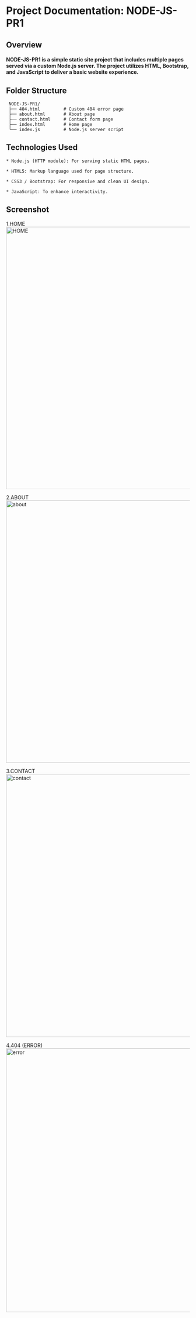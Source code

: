 # Project Documentation: NODE-JS-PR1


## Overview

#### NODE-JS-PR1 is a simple static site project that includes multiple pages served via a custom Node.js server. The project utilizes HTML, Bootstrap, and JavaScript to deliver a basic website experience.

## Folder Structure
     NODE-JS-PR1/
     ├── 404.html         # Custom 404 error page
     ├── about.html       # About page
     ├── contact.html     # Contact form page
     ├── index.html       # Home page
     └── index.js         # Node.js server script


## Technologies Used

    * Node.js (HTTP module): For serving static HTML pages.

    * HTML5: Markup language used for page structure.

    * CSS3 / Bootstrap: For responsive and clean UI design.

    * JavaScript: To enhance interactivity.

## Screenshot
1.HOME
<img width="1347" height="717" alt="HOME" src="https://github.com/user-attachments/assets/097e16d1-72c8-4d5d-a6f2-9b7608173fe5" />


2.ABOUT
<img width="1349" height="717" alt="about" src="https://github.com/user-attachments/assets/35edabd3-56d0-4d51-82c6-8c01d037b922" />


3.CONTACT
<img width="1348" height="719" alt="contact" src="https://github.com/user-attachments/assets/95d35f48-372e-4196-9a19-f6dde2d0c727" />


4.404 (ERROR)
<img width="1363" height="721" alt="error" src="https://github.com/user-attachments/assets/c9f438a4-e49e-495b-ab80-f4d2f288206c" />


